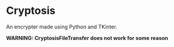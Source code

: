 # Cryptosis
An encrypter made using Python and TKinter.

__WARNING: CryptosisFileTransfer does not work for some reason__
